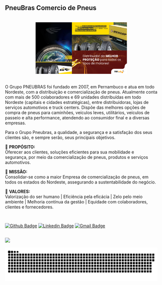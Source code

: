 ## PneuBras Comercio de Pneus


</br>
<div align="center">
  <img src="assets/WallPaperPNB.png" width="60%" height ="60%" />
</div>
</br>





O Grupo PNEUBRAS foi fundado em 2007, em Pernambuco e atua em todo Nordeste, com a distribuição e comercialização de pneus. Atualmente conta com mais de 500 colaboradores e 69 unidades distribuídas em todo Nordeste (capitais e cidades estratégicas), entre distribuidoras, lojas de serviços automotivos e truck centers. Dispõe das melhores opções de compra de pneus para caminhões, veículos leves, utilitários, veículos de passeio e alta performance, atendendo ao consumidor final e a diversas empresas.

Para o Grupo Pneubras, a qualidade, a segurança e a satisfação dos seus clientes são, e sempre serão, seus principais objetivos.
 


:pushpin: **PROPÓSITO:** <br>
Oferecer aos clientes, soluções eficientes para sua mobilidade e segurança, por meio da comercialização de pneus, produtos e serviços automotivos.


:dart: **MISSÃO:** <br>
Consolidar-se como a maior Empresa de comercialização de pneus, em todos os estados do Nordeste, assegurando a sustentabilidade do negócio.


:pushpin: **VALORES:** <br>
Valorização do ser humano | Eficiência pela eficácia | Zelo pelo meio ambiente | Melhoria contínua da gestão | Equidade com colaboradores, clientes e fornecedores.

<br>





[![Github Badge](https://img.shields.io/badge/-Github-000?style=flat-square&logo=Github&logoColor=white&link=https://github.com/ti-pneubras)](https://github.com/ti-pneubras)
[![Linkedin Badge](https://img.shields.io/badge/-LinkedIn-blue?style=flat-square&logo=Linkedin&logoColor=white&link=https://www.linkedin.com/company/pneubras-comércio-de-pneus-ltda/mycompany/)](https://www.linkedin.com/company/pneubras-comércio-de-pneus-ltda/mycompany//)
[![Gmail Badge](https://img.shields.io/badge/-Gmail-c14438?style=flat-square&logo=Gmail&logoColor=white&link=mailto:ti@pneubras.com)](mailto:ti@pneubras.com)




</br>
<div align="left">
  <img height="200em" src="https://github-readme-stats.vercel.app/api?username=ti-pneubras&show_icons=true&theme=dark&include_all_commits=true&count_private=true"/>
</div>

![Snake animation](https://github.com/ti-pneubras/github-contribution-grid-snake.svg/blob/main/github-contribution-grid-snake.svg)








<!-- ![github stats](https://github-readme-stats.vercel.app/api?username=ti-pneubras&show_icons=true&theme=dark&include_all_commits=true&count_private=true) -->



<!--
<p align="center">
  <a href="https://github.com/ti-pneubras">
    <img height="50" width="50" src="https://cdn.jsdelivr.net/npm/simple-icons@3.0.1/icons/github.svg">  
  </a>
  <h4 align="center"><code>📊 𝙶𝚒𝚝𝙷𝚞𝚋 𝙼𝚎𝚝𝚛𝚒𝚌𝚜</code></h4>
</p>

<p align="center">
  <a href='https://github.com/prathimacode-hub/'>
    <img width="75%" src="https://github.com/prathimacode-hub/ti-pneubras/blob/master/metrics.svg"/>
    <img src="https://github.com/ti-pneubras/ti-pneubras/blob/master/metrics.detailed.svg" width="75%"/>
  </a>
</p> -->




